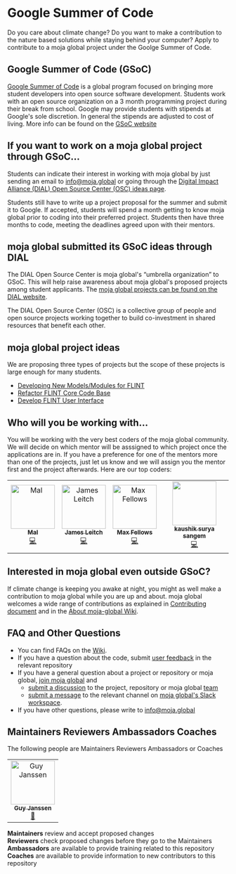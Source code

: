 # Google Summer of Code  


Do you care about climate change? Do you want to make a contribution to the nature based solutions while staying behind your computer? Apply to contribute to a moja global project under the Goolge Summer of Code.


## Google Summer of Code (GSoC)

[Google Summer of Code](https://summerofcode.withgoogle.com/) is a global program focused on bringing more student developers into open source software development. Students work with an open source organization on a 3 month programming project during their break from school. Google may provide students with stipends at Google's sole discretion. In general the stipends are adjusted to cost of living. More info can be found on the [GSoC website](https://summerofcode.withgoogle.com/how-it-works/)

## If you want to work on a moja global project through GSoC...
Students can indicate their interest in working with moja global by just sending an email to info@moja.global or going through the [Digital Impact Alliance (DIAL) Open Source Center (OSC) ideas page](https://hub.osc.dial.community/t/google-summer-of-code-2020-open-source-center/1025). 

Students still have to write up a project proposal for the summer and submit it to Google. If accepted, students will spend a month getting to know moja global prior to coding into their preferred project. Students then have three months to code, meeting the deadlines agreed upon with their mentors.

## moja global submitted its GSoC ideas through DIAL 
The DIAL Open Source Center is moja global's “umbrella organization” to GSoC. This will help raise awareness about moja global's proposed projects among student applicants. The [moja global projects can be found on the DIAL website](https://hub.osc.dial.community/t/gsoc-2020-ideas-moja-global/1024).

The DIAL Open Source Center (OSC) is a collective group of people and open source projects working together to build co-investment in shared resources that benefit each other. 

## moja global project ideas
We are proposing three types of projects but the scope of these projects is large enough for many students.

* [Developing New Models/Modules for FLINT](https://github.com/moja-global/Google-Summer-of-Code/blob/master/Projects/New-Modules.md)
* [Refactor FLINT Core Code Base](https://github.com/moja-global/Google-Summer-of-Code/blob/master/Projects/Refactor-FLINT-Code.md)
* [Develop FLINT User Interface](https://github.com/moja-global/Google-Summer-of-Code/blob/master/Projects/FLINT-User-Interface.md)

## Who will you be working with...
You will be working with the very best coders of the moja global community. We will decide on which mentor will be asssigned to which project once the applications are in. If you have a preference for one of the mentors more than one of the projects, just let us know and we will assign you the mentor first and the project afterwards. Here are our top coders:

<table>
  <tr>
    <td align="center"><a href="https://github.com/malfrancis"><img src="https://avatars0.githubusercontent.com/u/5935221?v=4" width="100px;" alt="Mal"/><br /><sub><b>Mal</b></sub></a><br /><a href="https://github.com/moja-global/About-moja-global/commits?author=malfrancis" title="Code">💻</a></td>
    <td align="center"><a href="https://github.com/leitchy"><img src="https://avatars0.githubusercontent.com/u/3417817?v=4" width="100px;" alt="James Leitch"/><br /><sub><b>James Leitch</b></sub></a><br /><a href="https://github.com/moja-global/About-moja-global/commits?author=leitchy" title="Code">💻</a></td>
    <td align="center"><a href="https://github.com/mfellows"><img src="https://avatars0.githubusercontent.com/u/8548157?v=4" width="100px;" alt="Max Fellows"/><br /><sub><b>Max Fellows</b></sub></a><br /><a href="https://github.com/moja-global/About-moja-global/commits?author=mfellows" title="Code">💻</a></td>
    <td align="center"><a href="https://github.com/kaskou"><img src="https://avatars1.githubusercontent.com/u/8544371?v=4" width="100px;" alt=""/><br /><sub><b>kaushik surya sangem</b></sub></a><br /><a href="#maintenance-kaskou" title="Code">💻</a></td>
  </tr>
</table>

## Interested in moja global even outside GSoC?  

If climate change is keeping you awake at night, you might as well make a contribution to moja global while you are up and about. moja global welcomes a wide range of contributions as explained in [Contributing document](https://github.com/moja-global/About-moja-global/blob/master/CONTRIBUTING.md) and in the [About moja-global Wiki](https://github.com/moja-global/.github/wiki).  

  
## FAQ and Other Questions  

* You can find FAQs on the [Wiki](https://github.com/moja.global/.github/wiki).  
* If you have a question about the code, submit [user feedback](https://github.com/moja-global/About-moja-global/blob/master/Contributing/How-to-Provide-User-Feedback.md) in the relevant repository  
* If you have a general question about a project or repository or moja global, [join moja global](https://github.com/moja-global/About-moja-global/blob/master/Contributing/How-to-Join-moja-global.md) and 
    * [submit a discussion](https://help.github.com/en/articles/about-team-discussions) to the project, repository or moja global [team](https://github.com/orgs/moja-global/teams)
    * [submit a message](https://get.slack.help/hc/en-us/categories/200111606#send-messages) to the relevant channel on [moja global's Slack workspace](https://mojaglobal.slack.com). 
* If you have other questions, please write to info@moja.global   
  

## Maintainers Reviewers Ambassadors Coaches

The following people are Maintainers Reviewers Ambassadors or Coaches

<table><tr><td align="center"><a href="https://github.com/gmajan"><img src="https://avatars0.githubusercontent.com/u/8733319?v=4" width="100px;" alt="Guy Janssen"/><br /><sub><b>Guy Janssen</b></sub></a><br /><a href="#maintenance-gmajan" title="Maintenance">🚧</a></tr></table>

**Maintainers** review and accept proposed changes  
**Reviewers** check proposed changes before they go to the Maintainers  
**Ambassadors** are available to provide training related to this repository  
**Coaches** are available to provide information to new contributors to this repository  

